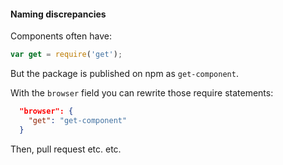 
#### Naming discrepancies

Components often have:

```js
var get = require('get');
```

But the package is published on npm as `get-component`.

With the `browser` field you can rewrite those require statements:

```json
  "browser": {
    "get": "get-component"
  }
```

Then, pull request etc. etc.

